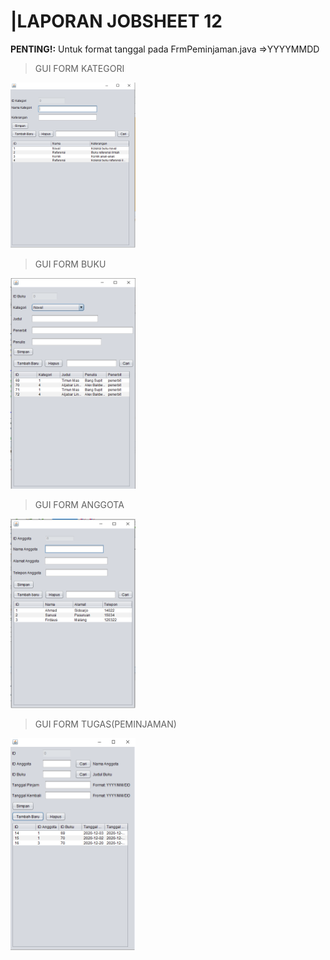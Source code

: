 <h1> |LAPORAN JOBSHEET 12 </h1>
<p><b>PENTING!:</b> Untuk format tanggal pada FrmPeminjaman.java =>YYYYMMDD</p>

<blockquote>GUI FORM KATEGORI</blockquote>
<img src="https://github.com/Auful01/PBO/blob/master/J12/img/kategori.png" width=200px>
<blockquote>GUI FORM BUKU</blockquote>
<img src="https://github.com/Auful01/PBO/blob/master/J12/img/buku.png" width=200px>
<blockquote>GUI FORM ANGGOTA</blockquote>
<img src="https://github.com/Auful01/PBO/blob/master/J12/img/anggota.png" width=200px>
<blockquote>GUI FORM TUGAS(PEMINJAMAN)</blockquote>
<img src="https://github.com/Auful01/PBO/blob/master/J12/img/Tugas.png" width=200px>
